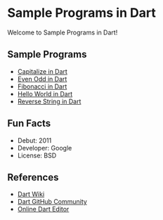 # Sample Programs in Dart

Welcome to Sample Programs in Dart!

## Sample Programs

- [Capitalize in Dart][2]
- [Even Odd in Dart](https://therenegadecoder.com/code/even-odd-in-dart/)
- [Fibonacci in Dart](https://therenegadecoder.com/code/fibonacci-in-dart/)
- [Hello World in Dart](https://therenegadecoder.com/blog/hello-world-in-dart/)
- [Reverse String in Dart](https://therenegadecoder.com/code/reverse-a-string-in-dart/)

## Fun Facts

- Debut: 2011
- Developer: Google
- License: BSD

## References

- [Dart Wiki](<https://en.wikipedia.org/wiki/Dart_(programming_language)>)
- [Dart GitHub Community](https://github.com/dart-lang)
- [Online Dart Editor](https://dartpad.dartlang.org/)

[2]: https://github.com/TheRenegadeCoder/sample-programs/issues/1679
